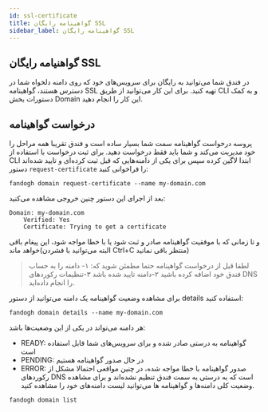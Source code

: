 ```yaml
---
id: ssl-certificate
title: گواهینامه رایگان SSL
sidebar_label: گواهینامه رایگان SSL
---
```


##  گواهنیامه رایگان SSL
در فندق شما می‌توانید به رایگان برای سرویس‌های خود که روی دامنه دلخواه شما در دسترس هستند، گواهینامه SSL تهیه کنید.
برای این کار می‌توانید از طریق CLI و به کمک دستورات بخش Domain این کار را انجام دهید.

## درخواست گواهینامه
پروسه درخواست گواهینامه سمت شما بسیار ساده است و فندق تقریبا همه مراحل را خود مدیریت می‌کند و شما باید فقط درخواست دهید.
برای ثبت درخواست با استفاده از CLI ابتدا لاگین کرده سپس برای یکی از دامنه‌هایی که قبل ثبت کرده‌ای و تایید شده‌اند دستور `request-certificate` را فراخوانی کنید:
```
fandogh domain request-certificate --name my-domain.com
```
بعد از اجرای این دستور چنین خروجی مشاهده می‌کنید:
```
Domain: my-domain.com
	Verified: Yes
	Certificate: Trying to get a certificate

```
و تا زمانی که با موفقیت گواهینامه صادر و ثبت شود یا با خطا مواجه شود، این پیغام باقی خواهد ماند(البته می‌توانید با فشردن Ctrl+C منتظر باقی نمانید)

> لطفا قبل از درخواست گواهینامه حتما مطمئن شوید که: ۱- دامنه را به حساب
> فندق خود اضافه کرده باشید ۲-دامنه تایید شده باشد ۳-تنظیمات رکوردهای
> DNS را انجام داده‌اید.

برای مشاهده وضعیت گواهینامه یک دامنه می‌توانید از دستور details استفاده کنید:
```
fandogh domain details --name my-domain.com
```
هر دامنه می‌تواند در یکی از این وضعیت‌ها باشد:
* READY: گواهینامه به درستی صادر شده و برای سرویس‌های شما قابل استفاده است
* PENDING: در حال صدور گواهینامه هستیم
* ERROR: صدور گواهینامه با خطا مواجه شده، در چنین مواقعی احتمالا مشکل از رکورد‌های DNS است که به درستی به سمت فندق تنظیم نشده‌اند
و برای مشاهده وضعیت کلی دامنه‌ها و گواهینامه ها می‌توانید لیست دامنه‌های خود را مشاهده کنید.
```
fandogh domain list
```

